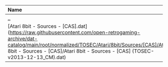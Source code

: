 |Name|Size|
|:---|---:|
|[..](../index.html)|DIR|
|[Atari 8bit - Sources - [CAS].dat](https://raw.githubusercontent.com/open-retrogaming-archive/dat-catalog/main/root/normalized/TOSEC/Atari/8bit/Sources/[CAS]/Atari 8bit - Sources - [CAS]/Atari 8bit - Sources - [CAS] (TOSEC-v2013-12-13_CM).dat)|1285|
